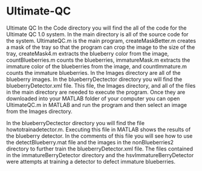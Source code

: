 # Ultimate-QC
Ultimate QC
In the Code directory you will find the all of the code for the Ultimate QC 1.0 system. In the main directory is all of the source code for the system. UltimateQC.m is the main program, createMaskBetter.m creates a mask of the tray so that the program can crop the image to the size of the tray, createMask4.m extracts the blueberry color from the image, countBlueberries.m counts the blueberries, immatureMask.m extracts the immature color of the blueberries from the image, and countImmature.m counts the immature blueberries. In the Images directory are all of the blueberry images. In the blueberryDectector directory you will find the blueberryDetector.xml file. This file, the Images directory, and all of the files in the main directory are needed to execute the program. Once they are downloaded into your MATLAB folder of your computer you can open UltimateQC.m in MATLAB and run the program and then select an image from the Images directory.

In the blueberryDectector directory you will find the file howtotrainadetector.m. Executing this file in MATLAB shows the results of the blueberry detector. In the comments of this file you will see how to use the detectBlueberry.mat file and the images in the nonBlueberries2 directory to further train the blueberryDetector.xml file. The files contained in the immatureBerryDetector directory and the hsvImmatureBerryDetector were attempts at training a detector to defect immature blueberries.
